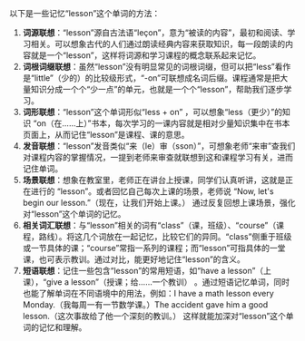 以下是一些记忆“lesson”这个单词的方法：
1. **词源联想**：“lesson”源自古法语“leçon”，意为“被读的内容”，最初和阅读、学习相关。可以想象古代的人们通过朗读经典内容来获取知识，每一段朗读的内容就是一个“lesson”，这样将词源和学习课程的概念联系起来记忆。
2. **词根词缀联想**：虽然“lesson”没有明显常见的词根词缀，但可以把“less”看作是“little”（少的）的比较级形式，“-on”可联想成名词后缀。课程通常是把大量知识分成一个个“少一点”的单元，也就是一个个“lesson”，帮助我们逐步学习。
3. **词形联想**：“lesson”这个单词形似“less + on” ，可以想象“less（更少）”的知识 “on（在……上）”书本，每次学习的一课内容就是相对少量知识集中在书本页面上，从而记住“lesson”是课程、课的意思。
4. **发音联想**：“lesson”发音类似“来（le）审（sson）”，可想象老师“来审”查我们对课程内容的掌握情况，一提到老师来审查就联想到这和课程学习有关，进而记住单词。
5. **场景联想**：想象在教室里，老师正在讲台上授课，同学们认真听讲，这就是正在进行的 “lesson”。或者回忆自己每次上课的场景，老师说 “Now, let's begin our lesson.”（现在，让我们开始上课。） 通过反复回想上课场景，强化对“lesson”这个单词的记忆。
6. **相关词汇联想**：与“lesson”相关的词有“class”（课，班级）、“course”（课程，路线）。将这几个词放在一起记忆，比较它们的异同。“class”侧重于班级或一节具体的课；“course”常指一系列的课程；而“lesson”可指具体的一堂课，也可表示教训。通过对比，能更好地记住“lesson”的含义。
7. **短语联想**：记住一些包含“lesson”的常用短语，如“have a lesson”（上课），“give a lesson”（授课；给……一个教训） 。通过短语记忆单词，同时也能了解单词在不同语境中的用法，例如：I have a math lesson every Monday.（我每周一有一节数学课。）The accident gave him a good lesson.（这次事故给了他一个深刻的教训。） 这样就能加深对“lesson”这个单词的记忆和理解。 